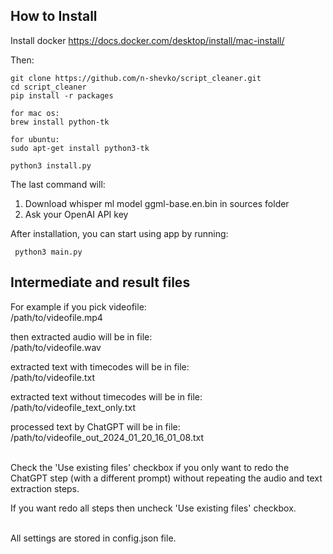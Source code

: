 ## How to Install

Install docker https://docs.docker.com/desktop/install/mac-install/

Then:

    git clone https://github.com/n-shevko/script_cleaner.git
    cd script_cleaner
    pip install -r packages
    
    for mac os:
    brew install python-tk 
    
    for ubuntu:
    sudo apt-get install python3-tk 
    
    python3 install.py

The last command will:
1. Download whisper ml model ggml-base.en.bin in sources folder
2. Ask your OpenAI API key

After installation, you can start using app by running:

     python3 main.py


## Intermediate and result files

For example if you pick videofile:  
/path/to/videofile.mp4


then extracted audio will be in file:  
/path/to/videofile.wav


extracted text with timecodes will be in file:  
/path/to/videofile.txt


extracted text without timecodes will be in file:  
/path/to/videofile_text_only.txt


processed text by ChatGPT will be in file:  
/path/to/videofile_out_2024_01_20_16_01_08.txt  

<br>Check the 'Use existing files' checkbox if you only want to redo the ChatGPT step (with a different prompt) 
without repeating the audio and text extraction steps.


If you want redo all steps then uncheck 'Use existing files' checkbox.


<br>All settings are stored in config.json file.

